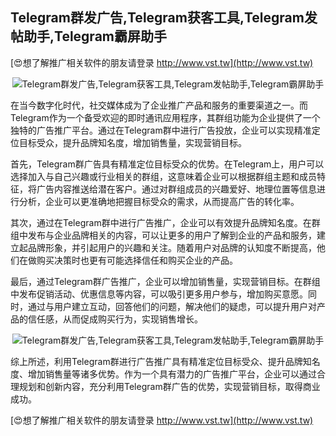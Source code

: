 ## **Telegram群发广告,Telegram获客工具,Telegram发帖助手,Telegram霸屏助手**

[😍想了解推广相关软件的朋友请登录 http://www.vst.tw](http://www.vst.tw)

 <center><img src="https://vst.tw/MP4/tuiguang/png/2.png" alt="Telegram群发广告,Telegram获客工具,Telegram发帖助手,Telegram霸屏助手"></center>

在当今数字化时代，社交媒体成为了企业推广产品和服务的重要渠道之一。而Telegram作为一个备受欢迎的即时通讯应用程序，其群组功能为企业提供了一个独特的广告推广平台。通过在Telegram群中进行广告投放，企业可以实现精准定位目标受众，提升品牌知名度，增加销售量，实现营销目标。

首先，Telegram群广告具有精准定位目标受众的优势。在Telegram上，用户可以选择加入与自己兴趣或行业相关的群组，这意味着企业可以根据群组主题和成员特征，将广告内容推送给潜在客户。通过对群组成员的兴趣爱好、地理位置等信息进行分析，企业可以更准确地把握目标受众的需求，从而提高广告的转化率。

其次，通过在Telegram群中进行广告推广，企业可以有效提升品牌知名度。在群组中发布与企业品牌相关的内容，可以让更多的用户了解到企业的产品和服务，建立起品牌形象，并引起用户的兴趣和关注。随着用户对品牌的认知度不断提高，他们在做购买决策时也更有可能选择信任和购买企业的产品。

最后，通过Telegram群广告推广，企业可以增加销售量，实现营销目标。在群组中发布促销活动、优惠信息等内容，可以吸引更多用户参与，增加购买意愿。同时，通过与用户建立互动，回答他们的问题，解决他们的疑虑，可以提升用户对产品的信任感，从而促成购买行为，实现销售增长。

 <center><img src="https://vst.tw/MP4/tuiguang/png/3.png" alt="Telegram群发广告,Telegram获客工具,Telegram发帖助手,Telegram霸屏助手"></center>

综上所述，利用Telegram群进行广告推广具有精准定位目标受众、提升品牌知名度、增加销售量等诸多优势。作为一个具有潜力的广告推广平台，企业可以通过合理规划和创新内容，充分利用Telegram群广告的优势，实现营销目标，取得商业成功。

[😍想了解推广相关软件的朋友请登录 http://www.vst.tw](http://www.vst.tw)



